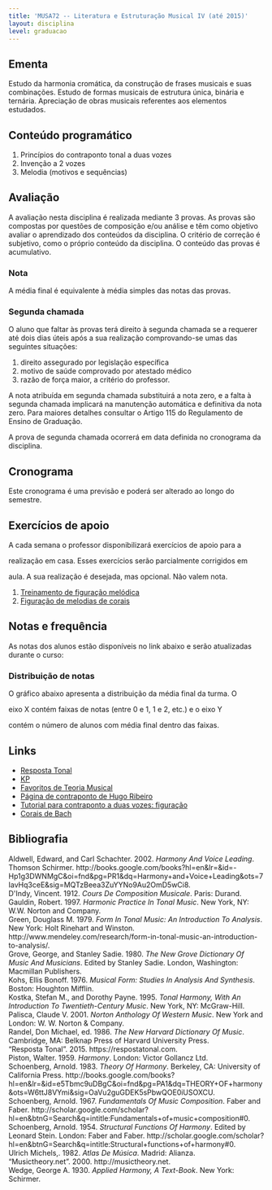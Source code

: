 ```yaml
---
title: 'MUSA72 -- Literatura e Estruturação Musical IV (até 2015)'
layout: disciplina
level: graduacao
---
```


## Ementa

<span style="font-weight: 400;">Estudo da harmonia cromática, da construção de frases musicais e suas combinações. Estudo de formas musicais de estrutura única, binária e ternária. Apreciação de obras musicais referentes aos elementos estudados.</span>

## Conteúdo programático

  1. Princípios do contraponto tonal a duas vozes
  2. Invenção a 2 vozes
  3. Melodia (motivos e sequências)

## Avaliação

A avaliação nesta disciplina é realizada mediante 3 provas. As provas são compostas por questões de composição e/ou análise e têm como objetivo avaliar o aprendizado dos conteúdos da disciplina. O critério de correção é subjetivo, como o próprio conteúdo da disciplina. O conteúdo das provas é acumulativo.

### Nota

A média final é equivalente à média simples das notas das provas.

### Segunda chamada

O aluno que faltar às provas terá direito à segunda chamada se a requerer até dois dias úteis após a sua realização comprovando-se umas das seguintes situações:

  1. direito assegurado por legislação específica
  2. motivo de saúde comprovado por atestado médico
  3. razão de força maior, a critério do professor.

A nota atribuída em segunda chamada substituirá a nota zero, e a falta à segunda chamada implicará na manutenção automática e definitiva da nota zero. Para maiores detalhes consultar o Artigo 115 do Regulamento de Ensino de Graduação.

A prova de segunda chamada ocorrerá em data definida no cronograma da disciplina.

## Cronograma

Este cronograma é uma previsão e poderá ser alterado ao longo do semestre.



## Exercícios de apoio

A cada semana o professor disponibilizará exercícios de apoio para a
  
realização em casa. Esses exercícios serão parcialmente corrigidos em
  
aula. A sua realização é desejada, mas opcional. Não valem nota.

  1. <a href="https://goo.gl/Di2L8K" target="_blank">Treinamento de figuração melódica</a>
  2. <a href="https://goo.gl/9lQHOK" target="_blank">Figuração de melodias de corais</a>

## Notas e frequência

As notas dos alunos estão disponíveis no link abaixo e serão atualizadas durante o curso:



### Distribuição de notas

O gráfico abaixo apresenta a distribuição da média final da turma. O
  
eixo X contém faixas de notas (entre 0 e 1, 1 e 2, etc.) e o eixo Y
  
contém o número de alunos com média final dentro das faixas.



## Links

  * <a href="https://respostatonal.com/" target="_blank">Resposta Tonal</a>
  * <a title="KP" href="http://genosmus.com/aulas/Kostka%20Tonal%20Harmony%20Traduzido.pdf" target="_blank">KP</a>
  * <a title="Favoritos de Teoria Musical" href="https://www.diigo.com/list/msampaio/teoria-musical" target="_blank">Favoritos de Teoria Musical</a>
  * <a href="http://hugoribeiro.com.br/COM/Contraponto.php" target="_blank">Página de contraponto de Hugo Ribeiro</a>
  * <a title="Tutorial para contraponto a duas vozes: figuração" href="http://www.youtube.com/watch?v=i1mZ7SibDZ0" target="_blank">Tutorial para contraponto a duas vozes: figuração</a>
  * <a href="http://sporadic.stanford.edu/Chorales/" target="_blank">Corais de Bach</a>

## Bibliografia

<div class="csl-bib-body">
  <div class="csl-entry">
    Aldwell, Edward, and Carl Schachter. 2002. <span style="font-style: italic;" >Harmony And Voice Leading</span>. Thomson Schirmer. http://books.google.com/books?hl=en&lr=&id=-Hp1g3DWNMgC&oi=fnd&pg=PR1&dq=Harmony+and+Voice+Leading&ots=7IavHq3ceE&sig=MQTzBeea3ZuYYNo9Au2OmD5wCi8.
  </div>
</div>

<div class="csl-bib-body">
  <div class="csl-entry">
    D'Indy, Vincent. 1912. <span style="font-style: italic;" >Cours De Composition Musicale</span>. Paris: Durand.
  </div>
</div>

<div class="csl-bib-body">
  <div class="csl-entry">
    Gauldin, Robert. 1997. <span style="font-style: italic;" >Harmonic Practice In Tonal Music</span>. New York, NY: W.W. Norton and Company.
  </div>
</div>

<div class="csl-bib-body">
  <div class="csl-entry">
    Green, Douglass M. 1979. <span style="font-style: italic;" >Form In Tonal Music: An Introduction To Analysis</span>. New York: Holt Rinehart and Winston. http://www.mendeley.com/research/form-in-tonal-music-an-introduction-to-analysis/.
  </div>
</div>

<div class="csl-bib-body">
  <div class="csl-entry">
    Grove, George, and Stanley Sadie. 1980. <span style="font-style: italic;" >The New Grove Dictionary Of Music And Musicians</span>. Edited by Stanley Sadie. London, Washington: Macmillan Publishers.
  </div>
</div>

<div class="csl-bib-body">
  <div class="csl-entry">
    Kohs, Ellis Bonoff. 1976. <span style="font-style: italic;" >Musical Form: Studies In Analysis And Synthesis</span>. Boston: Houghton Mifflin.
  </div>
</div>

<div class="csl-bib-body">
  <div class="csl-entry">
    Kostka, Stefan M., and Dorothy Payne. 1995. <span style="font-style: italic;" >Tonal Harmony, With An Introduction To Twentieth-Century Music</span>. New York, NY: McGraw-Hill.
  </div>
</div>

<div class="csl-bib-body">
  <div class="csl-entry">
    Palisca, Claude V. 2001. <span style="font-style: italic;" >Norton Anthology Of Western Music</span>. New York and London: W. W. Norton & Company.
  </div>
</div>

<div class="csl-bib-body">
  <div class="csl-entry">
    Randel, Don Michael, ed. 1986. <span style="font-style: italic;" >The New Harvard Dictionary Of Music</span>. Cambridge, MA: Belknap Press of Harvard University Press.
  </div>
</div>

<div class="csl-bib-body">
  <div class="csl-entry">
    “Resposta Tonal”. 2015. https://respostatonal.com.
  </div>
</div>

<div class="csl-bib-body">
  <div class="csl-entry">
    Piston, Walter. 1959. <span style="font-style: italic;" >Harmony</span>. London: Victor Gollancz Ltd.
  </div>
</div>

<div class="csl-bib-body">
  <div class="csl-entry">
    Schoenberg, Arnold. 1983. <span style="font-style: italic;" >Theory Of Harmony</span>. Berkeley, CA: University of California Press. http://books.google.com/books?hl=en&lr=&id=e5Tbmc9uDBgC&oi=fnd&pg=PA1&dq=THEORY+OF+harmony&ots=W6ttJ8VYmi&sig=OaVu2guGDEK5sPbwQOE0iUSOXCU.
  </div>
</div>

<div class="csl-bib-body">
  <div class="csl-entry">
    Schoenberg, Arnold. 1967. <span style="font-style: italic;" >Fundamentals Of Music Composition</span>. Faber and Faber. http://scholar.google.com/scholar?hl=en&btnG=Search&q=intitle:Fundamentals+of+music+composition#0.
  </div>
</div>

<div class="csl-bib-body">
  <div class="csl-entry">
    Schoenberg, Arnold. 1954. <span style="font-style: italic;" >Structural Functions Of Harmony</span>. Edited by Leonard Stein. London: Faber and Faber. http://scholar.google.com/scholar?hl=en&btnG=Search&q=intitle:Structural+functions+of+harmony#0.
  </div>
</div>

<div class="csl-bib-body">
  <div class="csl-entry">
    Ulrich Michels,. 1982. <span style="font-style: italic;" >Atlas De Música</span>. Madrid: Alianza.
  </div>
</div>

<div class="csl-bib-body">
  <div class="csl-entry">
    “Musictheory.net”. 2000. http://musictheory.net.
  </div>
</div>

<div class="csl-bib-body">
  <div class="csl-entry">
    Wedge, George A. 1930. <span style="font-style: italic;" >Applied Harmony, A Text-Book</span>. New York: Schirmer.
  </div>
</div>
